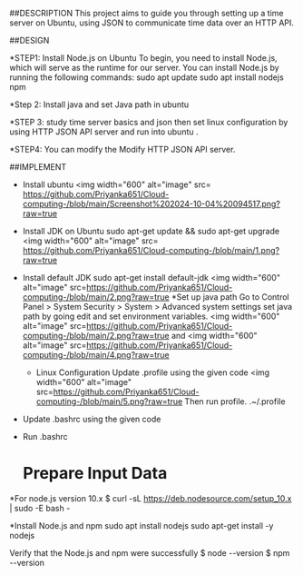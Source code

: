 ##DESCRIPTION
This project aims to guide you through setting up a time server on Ubuntu, using JSON to communicate time data over an HTTP API. 

##DESIGN

 *STEP1: Install Node.js on Ubuntu
 To begin, you need to install Node.js, which will serve as the runtime for our server. You can install Node.js by running the following commands:
  sudo apt update
sudo apt install nodejs npm

*Step 2: Install java and set Java path in ubuntu

*STEP 3: study time server basics and json then set linux configuration by using HTTP JSON API server and run into ubuntu .

*STEP4:  You can modify the Modify HTTP JSON API server.

##IMPLEMENT

  * Install ubuntu 
  <img width="600" alt="image" src= https://github.com/Priyanka651/Cloud-computing-/blob/main/Screenshot%202024-10-04%20094517.png?raw=true
 * Install JDK on Ubuntu 
 sudo apt-get update && sudo apt-get upgrade
 <img width="600" alt="image" src= https://github.com/Priyanka651/Cloud-computing-/blob/main/1.png?raw=true
 * Install default JDK
   sudo apt-get install default-jdk
   <img width="600" alt="image" src=https://github.com/Priyanka651/Cloud-computing-/blob/main/2.png?raw=true
   *Set up java path
   Go to Control Panel > System Security > System > Advanced system settings
   set java path by going edit and set environment variables.
   <img width="600" alt="image" src=https://github.com/Priyanka651/Cloud-computing-/blob/main/2.png?raw=true
   and
   <img width="600" alt="image" src=https://github.com/Priyanka651/Cloud-computing-/blob/main/4.png?raw=true

   * Linux Configuration
 Update .profile using the given code
<img width="600" alt="image" src=https://github.com/Priyanka651/Cloud-computing-/blob/main/5.png?raw=true
Then run profile.
.~/.profile
* Update .bashrc using the given code
* Run .bashrc

  # Prepare Input Data
*For node.js version 10.x
$ curl -sL https://deb.nodesource.com/setup_10.x | sudo -E bash -

*Install Node.js and npm
 sudo apt install nodejs
 sudo apt-get install -y nodejs

Verify that the Node.js and npm were successfully
$ node --version
$ npm --version



   
      

